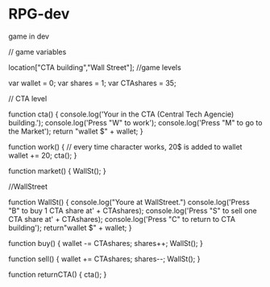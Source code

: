 # RPG-dev
game in dev

// game variables

location["CTA building","Wall Street"]; //game levels

var wallet = 0;
var shares = 1;
var CTAshares = 35;

// CTA level

function cta() {
  console.log('Your in the CTA (Central Tech Agencie) building.');
  console.log('Press "W" to work');
  console.log('Press "M" to go to the Market');
  return "wallet $" + wallet;
}

function work() {
  // every time character works, 20$ is added to wallet
  wallet += 20;
  cta();
}

function market() {
  WallSt();
}


//WallStreet

function WallSt() {
  console.log("Youre at WallStreet.")
  console.log('Press "B" to buy 1 CTA share at' + CTAshares);
  console.log('Press "S" to sell one CTA share at' + CTAshares);
  console.log('Press "C" to return to CTA building');
  return"wallet $" + wallet;
}

function buy() {
  wallet -= CTAshares;
  shares++;
  WallSt();
}

function sell() {
  wallet += CTAshares;
  shares--;
  WallSt();
}

function returnCTA() {
  cta();
}

